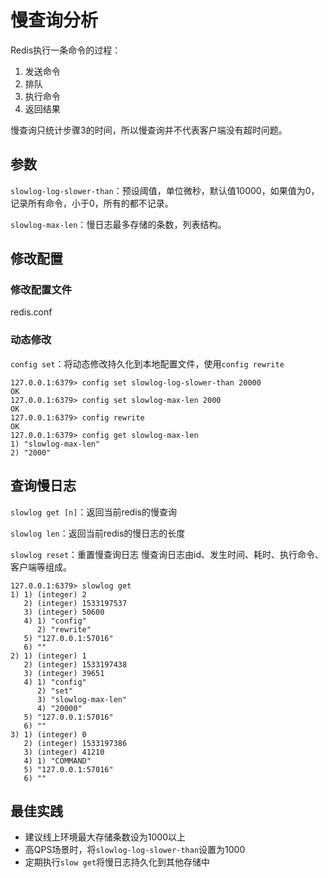 # 慢查询分析

Redis执行一条命令的过程：

1. 发送命令
2. 排队
3. 执行命令
4. 返回结果

慢查询只统计步骤3的时间，所以慢查询并不代表客户端没有超时问题。

## 参数

`slowlog-log-slower-than`：预设阈值，单位微秒，默认值10000，如果值为0，记录所有命令，小于0，所有的都不记录。

`slowlog-max-len`：慢日志最多存储的条数，列表结构。

## 修改配置

### 修改配置文件

redis.conf

### 动态修改

`config set`：将动态修改持久化到本地配置文件，使用`config rewrite`

```shell
127.0.0.1:6379> config set slowlog-log-slower-than 20000
OK
127.0.0.1:6379> config set slowlog-max-len 2000
OK
127.0.0.1:6379> config rewrite
OK
127.0.0.1:6379> config get slowlog-max-len
1) "slowlog-max-len"
2) "2000"
```

## 查询慢日志

`slowlog get [n]`：返回当前redis的慢查询

`slowlog len`：返回当前redis的慢日志的长度

`slowlog reset`：重置慢查询日志
慢查询日志由id、发生时间、耗时、执行命令、客户端等组成。

```shell
127.0.0.1:6379> slowlog get
1) 1) (integer) 2
   2) (integer) 1533197537
   3) (integer) 50600
   4) 1) "config"
      2) "rewrite"
   5) "127.0.0.1:57016"
   6) ""
2) 1) (integer) 1
   2) (integer) 1533197438
   3) (integer) 39651
   4) 1) "config"
      2) "set"
      3) "slowlog-max-len"
      4) "20000"
   5) "127.0.0.1:57016"
   6) ""
3) 1) (integer) 0
   2) (integer) 1533197386
   3) (integer) 41210
   4) 1) "COMMAND"
   5) "127.0.0.1:57016"
   6) ""
```

## 最佳实践

- 建议线上环境最大存储条数设为1000以上
- 高QPS场景时，将`slowlog-log-slower-than`设置为1000
- 定期执行`slow get`将慢日志持久化到其他存储中

